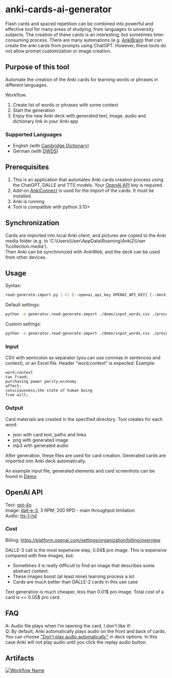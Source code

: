 # anki-cards-ai-generator
Flash cards and spaced repetition can be combined into powerful and effective tool for many areas of studying, from languages to university subjects.
The creation of these cards is an interesting, but sometimes time-consuming process.
There are many automations (e.g. [AnkiBrain](https://ankiweb.net/shared/info/1915225457)) that can create the anki cards from prompts using ChatGPT.
However, these tools do not allow prompt customization or image creation.

## Purpose of this tool
Automate the creation of the Anki cards for learning words or phrases in different languages.

Workflow:
1. Create list of words or phrases with some context
2. Start the generation
3. Enjoy the new Anki deck with generated text, image, audio and dictionary link in your Anki app

### Supported Languages
- English (with [Cambridge Dictionary](https://dictionary.cambridge.org/))
- German (with [DWDS](https://www.dwds.de/))

## Prerequisites
1. This is an application that automates Anki cards creation process using the ChatGPT, DALLE and TTS models. Your [OpenAI API](https://platform.openai.com/api-keys) key is required.
2. Add-on [AnkiConnect](https://ankiweb.net/shared/info/2055492159) is used for the import of the cards. It must be installed.
3. Anki is running
4. Tool is compatible with python 3.10+

## Synchronization
Cards are imported into local Anki client, and pictures are copied to the Anki media folder (e.g. to 'C:\\Users\\User\\AppData\\Roaming\\Anki2\\User 1\\collection.media').  
Then Anki can be synchronized with AnkiWeb, and the deck can be used from other devices.

## Usage
Syntax:  
```bash
read-generate-import.py [-h] [--openai_api_key OPENAI_API_KEY] [--deck_name DECK_NAME] [--anki_media_directory_path ANKI_MEDIA_DIRECTORY_PATH] [--language {english,german}] input_file processing_directory
```

Default settings:
```bash
python -m generator.read-generate-import ./demo/input_words.csv ./processing
```

Custom settings:
```bash
python -m generator.read-generate-import ./demo/input_words.csv ./processing --openai_api_key="YOUR_KEY" --deck_name="my_amazing_deck" --anki_media_directory_path="custom_path/Anki2/User/collection.media" --language="german"
```
### Input
CSV with semicolon as separator (you can use commas in sentences and context), or an Excel file.
Header "word;context" is expected.
Example:
```csv
word;context
tax fraud;
purchasing power parity;economy
affect;
consciousness;the state of human being
free will;
```

### Output
Card materials are created in the specified directory. 
Tool creates for each word:
- json with card text, paths and links
- png with generated image  
- mp3 with generated audio  

After generation, these files are used for card creation. 
Generated cards are imported into Anki deck automatically.

An example input file, generated elements and card screenhots can be found in [Demo](demo).

## OpenAI API
Text: [gpt-4o](https://platform.openai.com/docs/models/gpt-4o)  
Image: [dall-e-3](https://platform.openai.com/docs/guides/images/usage), 3 RPM, 200 RPD - main throughput limitation  
Audio: [tts-1-hd](https://platform.openai.com/docs/guides/text-to-speech)  

### Cost
Billing: https://platform.openai.com/settings/organization/billing/overview

DALLE-3 call is the most expensive step, 0.04$ pro image. This is expensive compared with free images, but:
- Sometimes it is really difficult to find an image that describes some abstract content.
- These images boost (at least mine) learning process a lot
- Cards are much better than DALLE-2 cards in this use case

Text generation is much cheaper, less than 0.01$ pro image. Total cost of a card is <= 0.05$ pro card.

## FAQ
A: Audio file plays when I'm opening the card, I don't like it!  
Q: By default, Anki automatically plays audio on the front and back of cards. You can choose ["Don't play audio automatically"](https://docs.ankiweb.net/deck-options.html) in deck options. In this case Anki will not play audio until you click the replay audio button.

## Artifacts
[![Workflow Name](https://github.com/ValeriiZhyla/anki-cards-ai-generator/actions/workflows/python-build-windows.yml/badge.svg)](https://github.com/ValeriiZhyla/anki-cards-ai-generator/actions/workflows/python-build-windows.yml)
